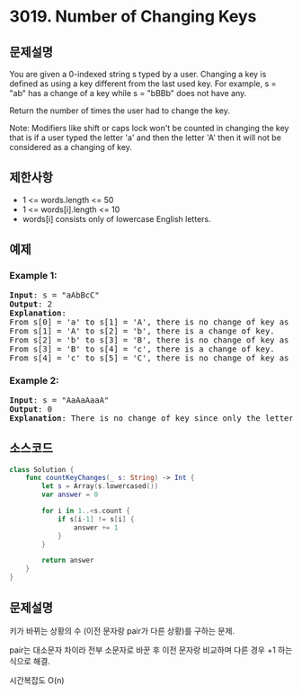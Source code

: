 # 3019. Number of Changing Keys

## 문제설명
You are given a 0-indexed string s typed by a user. Changing a key is defined as using a key different from the last used key. For example, s = "ab" has a change of a key while s = "bBBb" does not have any.

Return the number of times the user had to change the key.

Note: Modifiers like shift or caps lock won't be counted in changing the key that is if a user typed the letter 'a' and then the letter 'A' then it will not be considered as a changing of key.

## 제한사항
- 1 <= words.length <= 50
- 1 <= words[i].length <= 10
- words[i] consists only of lowercase English letters.

## 예제
### Example 1:
<pre>
<b>Input</b>: s = "aAbBcC"
<b>Output</b>: 2
<b>Explanation</b>: 
From s[0] = 'a' to s[1] = 'A', there is no change of key as caps lock or shift is not counted.
From s[1] = 'A' to s[2] = 'b', there is a change of key.
From s[2] = 'b' to s[3] = 'B', there is no change of key as caps lock or shift is not counted.
From s[3] = 'B' to s[4] = 'c', there is a change of key.
From s[4] = 'c' to s[5] = 'C', there is no change of key as caps lock or shift is not counted.
</pre>

### Example 2:
<pre>
<b>Input</b>: s = "AaAaAaaA"
<b>Output</b>: 0
<b>Explanation</b>: There is no change of key since only the letters 'a' and 'A' are pressed which does not require change of key.
</pre>

## 소스코드
```Swift
class Solution {
    func countKeyChanges(_ s: String) -> Int {
        let s = Array(s.lowercased())
        var answer = 0

        for i in 1..<s.count {
            if s[i-1] != s[i] {
                answer += 1
            }
        }

        return answer
    }
}
```

## 문제설명
키가 바뀌는 상황의 수 (이전 문자랑 pair가 다른 상황)를 구하는 문제.

pair는 대소문자 차이라 전부 소문자로 바꾼 후 이전 문자랑 비교하며 다른 경우 +1 하는 식으로 해결.

시간복잡도 O(n)